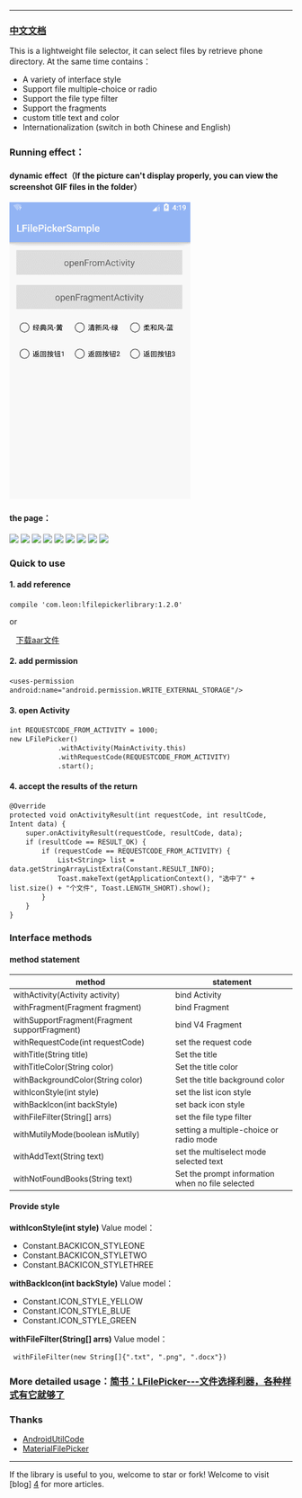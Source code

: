 ----------
### [中文文档](README_CH.md)
This is a lightweight file selector, it can select files by retrieve phone directory. At the same time contains：

 - A variety of interface style
 - Support file multiple-choice or radio
 - Support the file type filter
 - Support the fragments
 - custom title text and color
 - Internationalization (switch in both Chinese and English)

### Running effect：
#### dynamic effect（If the picture can't display properly, you can view the screenshot GIF files in the folder）
![](screenshot/操作.gif)
#### the page：
![][5]
![][6]
![][7]
![][8]
![][9]
![][10]
![][11]
![][12]
![][13]

### Quick to use
#### 1. add reference
    compile 'com.leon:lfilepickerlibrary:1.2.0'
or

    [下载aar文件](http://o9w936rbz.bkt.clouddn.com/blog/img/201704/1/lfilepickerlibrary.aar?attname=)
    
#### 2. add permission

    <uses-permission android:name="android.permission.WRITE_EXTERNAL_STORAGE"/>
   
    
#### 3. open Activity
    int REQUESTCODE_FROM_ACTIVITY = 1000;
    new LFilePicker()
                .withActivity(MainActivity.this)
                .withRequestCode(REQUESTCODE_FROM_ACTIVITY)
                .start();
                
#### 4. accept the results of the return

    @Override
    protected void onActivityResult(int requestCode, int resultCode, Intent data) {
        super.onActivityResult(requestCode, resultCode, data);
        if (resultCode == RESULT_OK) {
            if (requestCode == REQUESTCODE_FROM_ACTIVITY) {
                List<String> list = data.getStringArrayListExtra(Constant.RESULT_INFO);
                Toast.makeText(getApplicationContext(), "选中了" + list.size() + "个文件", Toast.LENGTH_SHORT).show();
            }
        }
    }
    
### Interface methods
#### method statement
| method        | statement   |
| --------   | --------- |
| withActivity(Activity activity)   |bind Activity|
| withFragment(Fragment fragment)   |bind Fragment|
| withSupportFragment(Fragment supportFragment)|bind V4 Fragment|
| withRequestCode(int requestCode)  |set the request code|
| withTitle(String title)           |Set the title|
| withTitleColor(String color)      |Set the title color|
| withBackgroundColor(String color) |Set the title background color|
| withIconStyle(int style)          |set the list icon style|
| withBackIcon(int backStyle)       |set back icon style|
| withFileFilter(String[] arrs)     |set the file type filter|
| withMutilyMode(boolean isMutily)  |setting a multiple-choice or radio mode|
| withAddText(String text)          |set the multiselect mode selected text|
| withNotFoundBooks(String text)    |Set the prompt information when no file selected|
#### Provide style

 **withIconStyle(int style)** Value model：
 
 - Constant.BACKICON_STYLEONE
 - Constant.BACKICON_STYLETWO
 - Constant.BACKICON_STYLETHREE
 
 **withBackIcon(int backStyle)** Value model：
 - Constant.ICON_STYLE_YELLOW
 - Constant.ICON_STYLE_BLUE
 - Constant.ICON_STYLE_GREEN
 
  **withFileFilter(String[] arrs)** Value model：

     withFileFilter(new String[]{".txt", ".png", ".docx"})
     
### More detailed usage：[简书：LFilePicker---文件选择利器，各种样式有它就够了](http://www.jianshu.com/p/eeb211e190be)
 
### Thanks
 - [AndroidUtilCode][2]
 - [MaterialFilePicker][3]


----------
If the library is useful to you, welcome to star or fork!
Welcome to visit [blog] [4] for more articles.


  [5]: http://o9w936rbz.bkt.clouddn.com/github/img/LFilePicker/Screenshot_20170330-132717.png?imageView2/0/w/500/h/1200/q/100
  [6]: http://o9w936rbz.bkt.clouddn.com/github/img/LFilePicker/Screenshot_20170330-133458.png?imageView2/0/w/500/h/1200/q/100
  [7]: http://o9w936rbz.bkt.clouddn.com/github/img/LFilePicker/Screenshot_20170330-133811.png?imageView2/0/w/500/h/1200/q/100
  [8]: http://o9w936rbz.bkt.clouddn.com/github/img/LFilePicker/Screenshot_20170330-133831.png?imageView2/0/w/500/h/1200/q/100
  [9]: http://o9w936rbz.bkt.clouddn.com/github/img/LFilePicker/Screenshot_20170330-133836.png?imageView2/0/w/500/h/1200/q/100
  [10]: http://o9w936rbz.bkt.clouddn.com/github/img/LFilePicker/Screenshot_20170330-133844.png?imageView2/0/w/500/h/1200/q/100
  [11]: http://o9w936rbz.bkt.clouddn.com/github/img/LFilePicker/Screenshot_20170330-134316.png?imageView2/0/w/500/h/1200/q/100
  [12]: http://o9w936rbz.bkt.clouddn.com/github/img/LFilePicker/Screenshot_20170330-134327.png?imageView2/0/w/500/h/1200/q/100
  [13]: http://o9w936rbz.bkt.clouddn.com/github/img/LFilePicker/Screenshot_20170330-134333.png?imageView2/0/w/500/h/1200/q/100
  [14]: http://o9w936rbz.bkt.clouddn.com/github/img/LFilePicker/%E7%AE%80%E5%8D%95%E6%93%8D%E4%BD%9C01.gif?imageView2/0/w/700/h/1400/q/100
  [15]: http://o9w936rbz.bkt.clouddn.com/github/img/LFilePicker/%E7%AE%80%E5%8D%95%E6%93%8D%E4%BD%9C02.gif?imageView2/0/w/700/h/1400/q/100
  [16]: http://o9w936rbz.bkt.clouddn.com/github/img/LFilePicker/%E7%AE%80%E5%8D%95%E6%93%8D%E4%BD%9C03.gif?imageView2/0/w/700/h/1400/q/100
  [17]: http://o9w936rbz.bkt.clouddn.com/github/img/LFilePicker/%E7%AE%80%E5%8D%95%E6%93%8D%E4%BD%9C04.gif?imageView2/0/w/700/h/1400/q/100
  [2]: https://github.com/Blankj/AndroidUtilCode
  [3]: https://github.com/nbsp-team/MaterialFilePicker
  [4]: https://leonhua.github.io/
